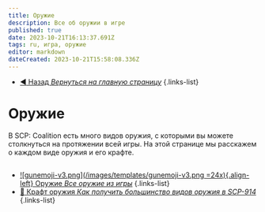 ```yaml
---
title: Оружие
description: Все об оружии в игре
published: true
date: 2023-10-21T16:13:37.691Z
tags: ru, игра, оружие
editor: markdown
dateCreated: 2023-10-21T15:58:08.336Z
---
```


- [:arrow_backward: Назад *Вернуться на главную страницу*](/ru/home)
{.links-list}

# Оружие
В SCP: Coalition есть много видов оружия, с которыми вы можете столкнуться на протяжении всей игры. На этой странице мы расскажем о каждом виде оружия и его крафте.
##
- [![gunemoji-v3.png](/images/templates/gunemoji-v3.png =24x){.align-left} Оружие *Все оружие из игры*](/ru/game/weapons/guns)
{.links-list}
- [:nut_and_bolt: Крафт оружия *Как получить большинство видов оружия в SCP-914*](/ru/game/weapons/crafts)
{.links-list}